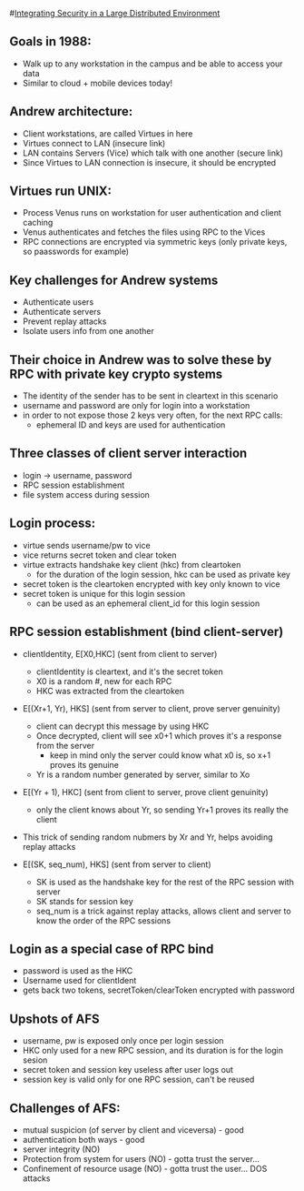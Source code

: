 #[Integrating Security in a Large Distributed Environment](http://www.cs.cmu.edu/~satya/docdir/satya-tocs-afs-security-1989.pdf)

## Goals in 1988:
* Walk up to any workstation in the campus and be able to access your data
* Similar to cloud + mobile devices today!

## Andrew architecture:
* Client workstations, are called Virtues in here
* Virtues connect to LAN  (insecure link)
* LAN contains Servers (Vice) which talk with one another (secure link)
* Since Virtues to LAN connection is insecure, it should be encrypted

## Virtues run UNIX:
  - Process Venus runs on workstation for user authentication and client caching
  - Venus authenticates and fetches the files using RPC to the Vices
  - RPC connections are encrypted via symmetric keys (only private keys, so paasswords for example)

## Key challenges for Andrew systems
  - Authenticate users
  - Authenticate servers
  - Prevent replay attacks
  - Isolate users info from one another

## Their choice in Andrew was to solve these by RPC with private key crypto systems
  - The identity of the sender has to be sent in cleartext in this scenario
  - username and password are only for login into a workstation
  - in order to not expose those 2 keys very often, for the next RPC calls:
    - ephemeral ID and keys are used for authentication

## Three classes of client server interaction
  - login -> username, password
  - RPC session establishment
  - file system access during session

## Login process:
  - virtue sends username/pw to vice
  - vice returns secret token and clear token
  - virtue extracts handshake key client (hkc) from cleartoken
    - for the duration of the login session, hkc can be used as private key
  - secret token is the cleartoken encrypted with key only known to vice
  - secret token is unique for this login session
    - can be used as an ephemeral client_id for this login session

## RPC session establishment (bind client-server)

* clientIdentity, E[X0,HKC] (sent from client to server)
  - clientIdentity is cleartext, and it's the secret token
  - X0 is a random #, new for each RPC
  - HKC was extracted from the cleartoken

* E[(Xr+1, Yr), HKS] (sent from server to client, prove server genuinity)
  - client can decrypt this message by using HKC
  - Once decrypted, client will see x0+1 which proves it's a response from the server
    - keep in mind only the server could know what x0 is, so x+1 proves its genuine
  - Yr is a random number generated by server, similar to Xo

* E[(Yr + 1), HKC] (sent from client to server, prove client genuinity)
  - only the client knows about Yr, so sending Yr+1 proves its really the client

* This trick of sending random nubmers by Xr and Yr, helps avoiding replay attacks

* E[(SK, seq_num), HKS] (sent from server to client)
  - SK is used as the handshake key for the rest of the RPC session with server
  - SK stands for session key
  - seq_num is a trick against replay attacks, allows client and server to know
    the order of the RPC sessions

## Login as a special case of RPC bind
  - password is used as the HKC
  - Username used for clientIdent
  - gets back two tokens, secretToken/clearToken encrypted with password

## Upshots of AFS
  - username, pw is exposed only once per login session
  - HKC only used for a new RPC session, and its duration is for the login sesion
  - secret token and session key useless after user logs out
  - session key is valid only for one RPC session, can't be reused

## Challenges of AFS:
  - mutual suspicion (of server by client and viceversa) - good
  - authentication both ways - good
  - server integrity (NO)
  - Protection from system for users (NO) - gotta trust the server...
  - Confinement of resource usage (NO) - gotta trust the user... DOS attacks
